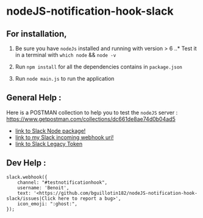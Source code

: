 # nodeJS-notification-hook-slack

## For installation,

1. Be sure you have `nodeJs` installed and running with version > 6
    ..* Test it in a terminal with `which node` && `node -v`

2. Run `npm install` for all the dependencies contains in `package.json`

3. Run `node main.js` to run the application


## General Help :
Here is a POSTMAN collection to help you to test the `nodeJS` server : https://www.getpostman.com/collections/dc661de8ae74d0b04ad5
- [link to Slack Node package!](https://www.npmjs.com/package/slack-node)
- [link to my Slack incoming webhook uri!](https://my.slack.com/services/new/incoming-webhook)
- [link to Slack Legacy Token](https://api.slack.com/custom-integrations/legacy-tokens)

## Dev Help :
```
slack.webhook({
    channel: "#testnotificationhook",
    username: 'Benoit',
    text: '<https://github.com/bguillotin182/nodeJS-notification-hook-slack/issues|Click here to report a bug>',
    icon_emoji: ":ghost:",
});
```
